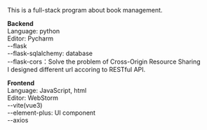 This is a full-stack program about book management.

**Backend** <br>
Language: python <br>
Editor: Pycharm <br>
--flask <br>
--flask-sqlalchemy: database <br>
--flask-cors：Solve the problem of Cross-Origin Resource Sharing <br>
I designed different url accoring to RESTful API. <br>

**Frontend** <br>
Language: JavaScript, html <br>
Editor: WebStorm <br>
--vite(vue3) <br>
--element-plus: UI component <br>
--axios <br>

